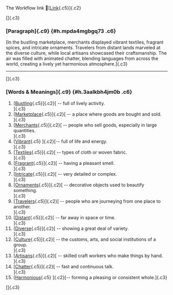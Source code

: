 The Workflow link
👏[[Link](https://www.google.com/url?q=http://www.google.com&sa=D&source=editors&ust=1757457514886679&usg=AOvVaw08GeC20Ufle_xMUjBOaT2U){.c5}]{.c2}

[]{.c3}

### [Paragraph]{.c9} {#h.mpda4mgbgq73 .c6}

[In the bustling marketplace, merchants displayed vibrant textiles,
fragrant spices, and intricate ornaments. Travelers from distant lands
marveled at the diverse culture, while local artisans showcased their
craftsmanship. The air was filled with animated chatter, blending
languages from across the world, creating a lively yet harmonious
atmosphere.]{.c3}

------------------------------------------------------------------------

[]{.c3}

### [Words & Meanings]{.c9} {#h.3aalkbh4jm0b .c6}

1.  [[Bustling](https://www.google.com/url?q=http://www.google.com&sa=D&source=editors&ust=1757457514887284&usg=AOvVaw2Hty0Kp1_Mc3CMF2QJyMJ1){.c5}]{.c2}[ --
    full of lively activity.\
    ]{.c3}
2.  [[Marketplace](https://www.google.com/url?q=http://www.google.com&sa=D&source=editors&ust=1757457514887428&usg=AOvVaw11TscxIex2ZzNKcu71I5k_){.c5}]{.c2}[ --
    a place where goods are bought and sold.\
    ]{.c3}
3.  [[Merchants](https://www.google.com/url?q=http://www.google.com&sa=D&source=editors&ust=1757457514887551&usg=AOvVaw2m-MHU1ETMVYNGcKe5avfN){.c5}]{.c2}[ --
    people who sell goods, especially in large quantities.\
    ]{.c3}
4.  [[Vibrant](https://www.google.com/url?q=http://www.google.com&sa=D&source=editors&ust=1757457514887674&usg=AOvVaw2DeGRPa38Kuc314fLRfMIK){.c5}
    ]{.c2}[-- full of life and energy.\
    ]{.c3}
5.  [[Textiles](https://www.google.com/url?q=http://www.google.com&sa=D&source=editors&ust=1757457514887768&usg=AOvVaw3Ndk7ZLetWDSDktijgH5h0){.c5}]{.c2}[ --
    types of cloth or woven fabric.\
    ]{.c3}
6.  [[Fragrant](https://www.google.com/url?q=http://www.google.com&sa=D&source=editors&ust=1757457514887871&usg=AOvVaw3uk8uga_fB3SCE-FGcHSRl){.c5}]{.c2}[ --
    having a pleasant smell.\
    ]{.c3}
7.  [[Intricate](https://www.google.com/url?q=http://www.google.com&sa=D&source=editors&ust=1757457514887968&usg=AOvVaw1D6d3ziGw3ol8uz0l7ZKBr){.c5}]{.c2}[ --
    very detailed or complex.\
    ]{.c3}
8.  [[Ornaments](https://www.google.com/url?q=http://www.google.com&sa=D&source=editors&ust=1757457514888065&usg=AOvVaw1syd_S1bhVlWfKcNlRWBOh){.c5}]{.c2}[ --
    decorative objects used to beautify something.\
    ]{.c3}
9.  [[Travelers](https://www.google.com/url?q=http://www.google.com&sa=D&source=editors&ust=1757457514888192&usg=AOvVaw15BBHxrWRYxyiZw0_PD2oq){.c5}]{.c2}[ --
    people who are journeying from one place to another.\
    ]{.c3}
10. [[Distant](https://www.google.com/url?q=http://www.google.com&sa=D&source=editors&ust=1757457514888315&usg=AOvVaw2XlbYRytpbBQjTwlgHVsPM){.c5}]{.c2}[ --
    far away in space or time.\
    ]{.c3}
11. [[Diverse](https://www.google.com/url?q=http://www.google.com&sa=D&source=editors&ust=1757457514888412&usg=AOvVaw3egR2Ac2x96DfIbdcxaKJl){.c5}]{.c2}[ --
    showing a great deal of variety.\
    ]{.c3}
12. [[Culture](https://www.google.com/url?q=http://www.google.com&sa=D&source=editors&ust=1757457514888533&usg=AOvVaw1wAwi-zt9WSBKGN3niWxqc){.c5}]{.c2}[ --
    the customs, arts, and social institutions of a group.\
    ]{.c3}
13. [[Artisans](https://www.google.com/url?q=http://www.google.com&sa=D&source=editors&ust=1757457514888659&usg=AOvVaw2PK-KQ7oEEYyX7JNMJVaVd){.c5}]{.c2}[ --
    skilled craft workers who make things by hand.\
    ]{.c3}
14. [[Chatter](https://www.google.com/url?q=http://www.google.com&sa=D&source=editors&ust=1757457514888774&usg=AOvVaw1Ihb5fwgObAsyM80tMdv_6){.c5}]{.c2}[ --
    fast and continuous talk.\
    ]{.c3}
15. [[Harmonious](https://www.google.com/url?q=http://www.google.com&sa=D&source=editors&ust=1757457514888872&usg=AOvVaw1pGg2_qZ33Fl-KVo_2mUvC){.c5}
    ]{.c2}[-- forming a pleasing or consistent whole.]{.c3}

[]{.c3}
